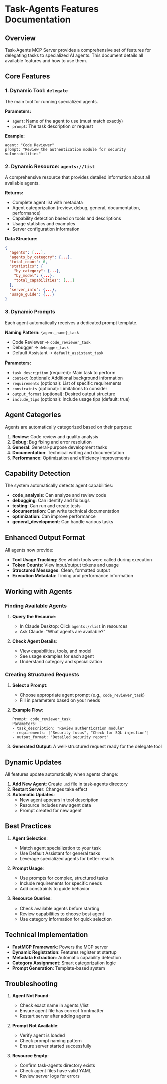 # Task-Agents Features Documentation

## Overview

Task-Agents MCP Server provides a comprehensive set of features for delegating tasks to specialized AI agents. This document details all available features and how to use them.

## Core Features

### 1. Dynamic Tool: `delegate`

The main tool for running specialized agents.

**Parameters:**
- `agent`: Name of the agent to use (must match exactly)
- `prompt`: The task description or request

**Example:**
```
agent: "Code Reviewer"
prompt: "Review the authentication module for security vulnerabilities"
```

### 2. Dynamic Resource: `agents://list`

A comprehensive resource that provides detailed information about all available agents.

**Returns:**
- Complete agent list with metadata
- Agent categorization (review, debug, general, documentation, performance)
- Capability detection based on tools and descriptions
- Usage statistics and examples
- Server configuration information

**Data Structure:**
```json
{
  "agents": [...],
  "agents_by_category": {...},
  "total_count": 6,
  "statistics": {
    "by_category": {...},
    "by_model": {...},
    "total_capabilities": [...]
  },
  "server_info": {...},
  "usage_guide": {...}
}
```

### 3. Dynamic Prompts

Each agent automatically receives a dedicated prompt template.

**Naming Pattern:** `{agent_name}_task`
- Code Reviewer → `code_reviewer_task`
- Debugger → `debugger_task`
- Default Assistant → `default_assistant_task`

**Parameters:**
- `task_description` (required): Main task to perform
- `context` (optional): Additional background information
- `requirements` (optional): List of specific requirements
- `constraints` (optional): Limitations to consider
- `output_format` (optional): Desired output structure
- `include_tips` (optional): Include usage tips (default: true)

## Agent Categories

Agents are automatically categorized based on their purpose:

1. **Review**: Code review and quality analysis
2. **Debug**: Bug fixing and error resolution
3. **General**: General-purpose development tasks
4. **Documentation**: Technical writing and documentation
5. **Performance**: Optimization and efficiency improvements

## Capability Detection

The system automatically detects agent capabilities:

- **code_analysis**: Can analyze and review code
- **debugging**: Can identify and fix bugs
- **testing**: Can run and create tests
- **documentation**: Can write technical documentation
- **optimization**: Can improve performance
- **general_development**: Can handle various tasks

## Enhanced Output Format

All agents now provide:
- **Tool Usage Tracking**: See which tools were called during execution
- **Token Counts**: View input/output tokens and usage
- **Structured Messages**: Clean, formatted output
- **Execution Metadata**: Timing and performance information

## Working with Agents

### Finding Available Agents

1. **Query the Resource**:
   - In Claude Desktop: Click `agents://list` in resources
   - Ask Claude: "What agents are available?"

2. **Check Agent Details**:
   - View capabilities, tools, and model
   - See usage examples for each agent
   - Understand category and specialization

### Creating Structured Requests

1. **Select a Prompt**:
   - Choose appropriate agent prompt (e.g., `code_reviewer_task`)
   - Fill in parameters based on your needs

2. **Example Flow**:
   ```
   Prompt: code_reviewer_task
   Parameters:
   - task_description: "Review authentication module"
   - requirements: ["Security focus", "Check for SQL injection"]
   - output_format: "Detailed security report"
   ```

3. **Generated Output**:
   A well-structured request ready for the delegate tool

## Dynamic Updates

All features update automatically when agents change:

1. **Add New Agent**: Create `.md` file in task-agents directory
2. **Restart Server**: Changes take effect
3. **Automatic Updates**:
   - New agent appears in tool description
   - Resource includes new agent data
   - Prompt created for new agent

## Best Practices

1. **Agent Selection**:
   - Match agent specialization to your task
   - Use Default Assistant for general tasks
   - Leverage specialized agents for better results

2. **Prompt Usage**:
   - Use prompts for complex, structured tasks
   - Include requirements for specific needs
   - Add constraints to guide behavior

3. **Resource Queries**:
   - Check available agents before starting
   - Review capabilities to choose best agent
   - Use category information for quick selection

## Technical Implementation

- **FastMCP Framework**: Powers the MCP server
- **Dynamic Registration**: Features register at startup
- **Metadata Extraction**: Automatic capability detection
- **Category Assignment**: Smart categorization logic
- **Prompt Generation**: Template-based system

## Troubleshooting

1. **Agent Not Found**:
   - Check exact name in agents://list
   - Ensure agent file has correct frontmatter
   - Restart server after adding agents

2. **Prompt Not Available**:
   - Verify agent is loaded
   - Check prompt naming pattern
   - Ensure server started successfully

3. **Resource Empty**:
   - Confirm task-agents directory exists
   - Check agent files have valid YAML
   - Review server logs for errors